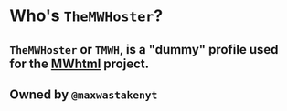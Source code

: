 # Who's `TheMWHoster`?
## `TheMWHoster` or `TMWH`, is a "dummy" profile used for the [MWhtml](https://stable.mwhtml.rf.gd/) project.

## Owned by `@maxwastakenyt`
